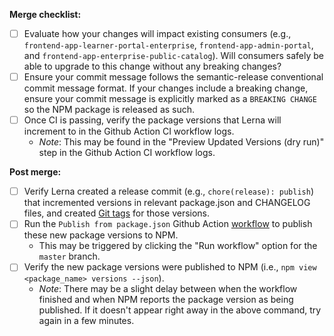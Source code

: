 **Merge checklist:**
- [ ] Evaluate how your changes will impact existing consumers (e.g., `frontend-app-learner-portal-enterprise`, `frontend-app-admin-portal`, and `frontend-app-enterprise-public-catalog`). Will consumers safely be able to upgrade to this change without any breaking changes?
- [ ] Ensure your commit message follows the semantic-release conventional commit message format. If your changes include a breaking change, ensure your commit message is explicitly marked as a `BREAKING CHANGE` so the NPM package is released as such.
- [ ] Once CI is passing, verify the package versions that Lerna will increment to in the Github Action CI workflow logs.
    - *Note*: This may be found in the "Preview Updated Versions (dry run)" step in the Github Action CI workflow logs.

**Post merge:**
- [ ] Verify Lerna created a release commit (e.g., ``chore(release): publish``) that incremented versions in relevant package.json and CHANGELOG files, and created [Git tags](https://github.com/edx/frontend-enterprise/tags) for those versions.
- [ ] Run the ``Publish from package.json`` Github Action [workflow](https://github.com/edx/frontend-enterprise/actions/workflows/publish-from-package.yml) to publish these new package versions to NPM.
    - This may be triggered by clicking the "Run workflow" option for the ``master`` branch.
- [ ] Verify the new package versions were published to NPM (i.e., ``npm view <package_name> versions --json``).
    - *Note*: There may be a slight delay between when the workflow finished and when NPM reports the package version as being published. If it doesn't appear right away in the above command, try again in a few minutes.
